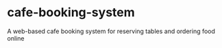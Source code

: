 # cafe-booking-system
A web-based cafe booking system for reserving tables and ordering food online
